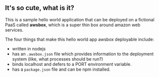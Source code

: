 ## It's so cute, what is it?

This is a sample hello world application that can be deployed on a
fictional PaaS called **awsbox**, which is a super thin box around
amazon web services.

The four things that make this hello world app awsbox deployable
include:

  * written in nodejs
  * has an `.awsbox.json` file which provides information to the
    deployment system (like, what processes should be run?)
  * binds localhost and defers to a PORT environment variable.
  * has a `package.json` file and can be npm installed.
